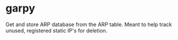 # garpy
Get and store ARP database from the ARP table. Meant to help track unused, registered static IP's for deletion.
